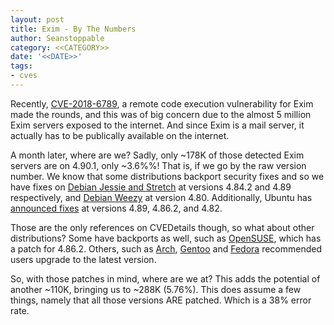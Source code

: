 ```yaml
---
layout: post
title: Exim - By The Numbers
author: Seanstoppable
category: <<CATEGORY>>
date: '<<DATE>>'
tags:
- cves
---
```


Recently, [CVE-2018-6789](https://www.cvedetails.com/cve/CVE-2018-6789/), a
remote code execution vulnerability for Exim made the rounds, and this was of
big concern due to the almost 5 million Exim servers exposed to the internet.
And since Exim is a mail server, it actually has to be publically available on
the internet.

A month later, where are we? Sadly, only ~178K of those detected Exim servers
are on 4.90.1, only ~3.6%%! That is, if we go by the raw version number. We
know that some distributions backport security fixes and so we have fixes on
[Debian Jessie and Stretch](https://www.debian.org/security/2018/dsa-4110) at
versions 4.84.2 and 4.89 respectively, and [Debian
Weezy](https://lists.debian.org/debian-lts-announce/2018/02/msg00009.html)
at version 4.80. Additionally, Ubuntu has [announced
fixes](https://usn.ubuntu.com/3565-1/) at versions 4.89, 4.86.2, and 4.82.

Those are the only references on CVEDetails though, so what about other distributions? Some have backports as well, such as [OpenSUSE](https://www.suse.com/security/cve/CVE-2018-6789/), which has a patch for 4.86.2. Others, such as
[Arch](https://security.archlinux.org/CVE-2018-6789), 
[Gentoo](http://www.linuxsecurity.com/content/view/211109/104/) and
[Fedora](https://bugzilla.redhat.com/show_bug.cgi?id=1543270) recommended
users upgrade to the latest version.

So, with those patches in mind, where are we at? This adds the potential of
another ~110K, bringing us to ~288K (5.76%). This does assume a few things,
namely that all those versions ARE patched. Which is a 38% error rate.
